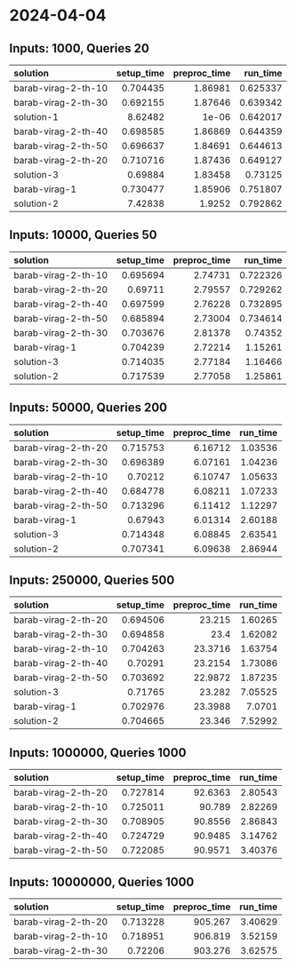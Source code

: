 # 2024-04-04

## Inputs: 1000, Queries 20

| solution            |   setup_time |   preproc_time |   run_time |
|:--------------------|-------------:|---------------:|-----------:|
| barab-virag-2-th-10 |     0.704435 |        1.86981 |   0.625337 |
| barab-virag-2-th-30 |     0.692155 |        1.87646 |   0.639342 |
| solution-1          |     8.62482  |        1e-06   |   0.642017 |
| barab-virag-2-th-40 |     0.698585 |        1.86869 |   0.644359 |
| barab-virag-2-th-50 |     0.696637 |        1.84691 |   0.644613 |
| barab-virag-2-th-20 |     0.710716 |        1.87436 |   0.649127 |
| solution-3          |     0.69884  |        1.83458 |   0.73125  |
| barab-virag-1       |     0.730477 |        1.85906 |   0.751807 |
| solution-2          |     7.42838  |        1.9252  |   0.792862 |

## Inputs: 10000, Queries 50

| solution            |   setup_time |   preproc_time |   run_time |
|:--------------------|-------------:|---------------:|-----------:|
| barab-virag-2-th-10 |     0.695694 |        2.74731 |   0.722326 |
| barab-virag-2-th-20 |     0.69711  |        2.79557 |   0.729262 |
| barab-virag-2-th-40 |     0.697599 |        2.76228 |   0.732895 |
| barab-virag-2-th-50 |     0.685894 |        2.73004 |   0.734614 |
| barab-virag-2-th-30 |     0.703676 |        2.81378 |   0.74352  |
| barab-virag-1       |     0.704239 |        2.72214 |   1.15261  |
| solution-3          |     0.714035 |        2.77184 |   1.16466  |
| solution-2          |     0.717539 |        2.77058 |   1.25861  |

## Inputs: 50000, Queries 200

| solution            |   setup_time |   preproc_time |   run_time |
|:--------------------|-------------:|---------------:|-----------:|
| barab-virag-2-th-20 |     0.715753 |        6.16712 |    1.03536 |
| barab-virag-2-th-30 |     0.696389 |        6.07161 |    1.04236 |
| barab-virag-2-th-10 |     0.70212  |        6.10747 |    1.05633 |
| barab-virag-2-th-40 |     0.684778 |        6.08211 |    1.07233 |
| barab-virag-2-th-50 |     0.713296 |        6.11412 |    1.12297 |
| barab-virag-1       |     0.67943  |        6.01314 |    2.60188 |
| solution-3          |     0.714348 |        6.08845 |    2.63541 |
| solution-2          |     0.707341 |        6.09638 |    2.86944 |

## Inputs: 250000, Queries 500

| solution            |   setup_time |   preproc_time |   run_time |
|:--------------------|-------------:|---------------:|-----------:|
| barab-virag-2-th-20 |     0.694506 |        23.215  |    1.60265 |
| barab-virag-2-th-30 |     0.694858 |        23.4    |    1.62082 |
| barab-virag-2-th-10 |     0.704263 |        23.3716 |    1.63754 |
| barab-virag-2-th-40 |     0.70291  |        23.2154 |    1.73086 |
| barab-virag-2-th-50 |     0.703692 |        22.9872 |    1.87235 |
| solution-3          |     0.71765  |        23.282  |    7.05525 |
| barab-virag-1       |     0.702976 |        23.3988 |    7.0701  |
| solution-2          |     0.704665 |        23.346  |    7.52992 |

## Inputs: 1000000, Queries 1000

| solution            |   setup_time |   preproc_time |   run_time |
|:--------------------|-------------:|---------------:|-----------:|
| barab-virag-2-th-20 |     0.727814 |        92.6363 |    2.80543 |
| barab-virag-2-th-10 |     0.725011 |        90.789  |    2.82269 |
| barab-virag-2-th-30 |     0.708905 |        90.8556 |    2.86843 |
| barab-virag-2-th-40 |     0.724729 |        90.9485 |    3.14762 |
| barab-virag-2-th-50 |     0.722085 |        90.9571 |    3.40376 |

## Inputs: 10000000, Queries 1000

| solution            |   setup_time |   preproc_time |   run_time |
|:--------------------|-------------:|---------------:|-----------:|
| barab-virag-2-th-20 |     0.713228 |        905.267 |    3.40629 |
| barab-virag-2-th-10 |     0.718951 |        906.819 |    3.52159 |
| barab-virag-2-th-30 |     0.72206  |        903.276 |    3.62575 |